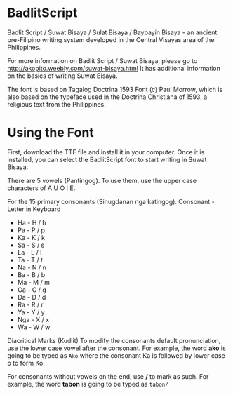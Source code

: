 # BadlitScript
Badlit Script / Suwat Bisaya / Sulat Bisaya / Baybayin Bisaya - an ancient pre-Filipino writing system developed in the Central Visayas area of the Philippines.

For more information on Badlit Script / Suwat Bisaya, please go to http://akopito.weebly.com/suwat-bisaya.html
It has additional information on the basics of writing Suwat Bisaya.

The font is based on Tagalog Doctrina 1593 Font (c) Paul Morrow, which is also based on the typeface used in the Doctrina Christiana of 1593, a religious text from the Philippines.

# Using the Font
First, download the TTF file and install it in your computer. Once it is installed, you can select the BadlitScript font to start writing in Suwat Bisaya.

There are 5 vowels (Pantingog). 
To use them, use the upper case characters of A U O I E.

For the 15 primary consonants (Sinugdanan nga katingog).
Consonant - Letter in Keyboard
* Ha - H / h
* Pa - P / p
* Ka - K / k
* Sa - S / s
* La - L / l
* Ta - T / t
* Na - N / n
* Ba - B / b
* Ma - M / m
* Ga - G / g
* Da - D / d
* Ra - R / r
* Ya - Y / y
* Nga - X / x
* Wa - W / w

Diacritical Marks (Kudlit)
To modify the consonants default pronunciation, use the lower case vowel after the consonant.
For example, the word **ako** is going to be typed as `Ako` where the consonant Ka is followed by lower case o to form Ko.

For consonants without vowels on the end, use **/** to mark as such.
For example, the word **tabon** is going to be typed as `tabon/`
